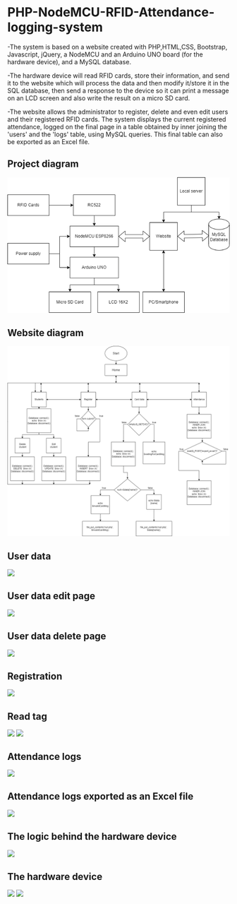 # PHP-NodeMCU-RFID-Attendance-logging-system
-The system is based on a website created with PHP,HTML,CSS, Bootstrap, Javascript, jQuery, a NodeMCU and an Arduino UNO board (for the hardware device), and a MySQL database.

-The hardware device will read RFID cards, store their information, and send it to the website which will process the data and then modify it/store it in the SQL database, then send a response to the device so it can print a message on an LCD screen and also write the result on a micro SD card.

-The website allows the administrator to register, delete and even edit users and their registered RFID cards. The system displays the current registered attendance, logged on the final page in a table obtained by inner joining the 'users' and the 'logs' table, using MySQL queries. This final table can also be exported as an Excel file.

<h2>Project diagram</h2>
<img src="Preview/bloc.png">
<h2>Website diagram</h2>
<img src="Preview/site.png">
<h2>User data</h2>
<img src="Preview/studenti.JPG">
<h2>User data edit page</h2>
<img src="Preview/edit.JPG">
<h2>User data delete page</h2>
<img src="Preview/delete.JPG">
<h2>Registration</h2>
<img src="Preview/inregistrare.JPG">
<h2>Read tag</h2>
<img src="Preview/date cartela.JPG">
<img src="Preview/date.JPG">
<h2>Attendance logs</h2>
<img src="Preview/prezenta.JPG">
<h2>Attendance logs exported as an Excel file</h2>
<img src="Preview/excel.JPG">
<h2>The logic behind the hardware device</h2>
<img src="Preview/hardware flowchart.JPG">
<h2>The hardware device</h2>
<img src="Preview/device outside.jpg">
<img src="Preview/device inside.jpg">
